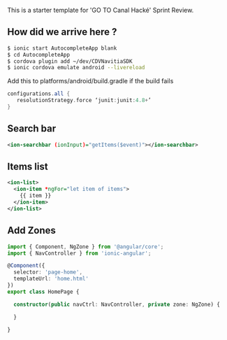 This is a starter template for 'GO TO Canal Hacké' Sprint Review.

## How did we arrive here ?

```bash
$ ionic start AutocompleteApp blank
$ cd AutocompleteApp
$ cordova plugin add ~/dev/CDVNavitiaSDK
$ ionic cordova emulate android --livereload
```

Add this to platforms/android/build.gradle if the build fails
```groovy
configurations.all {
   resolutionStrategy.force ‘junit:junit:4.8+’
}
```

## Search bar
```xml
<ion-searchbar (ionInput)="getItems($event)"></ion-searchbar>
```

## Items list
```xml
<ion-list>
  <ion-item *ngFor="let item of items">
    {{ item }}
  </ion-item>
</ion-list>
```

## Add Zones
```typescript
import { Component, NgZone } from '@angular/core';
import { NavController } from 'ionic-angular';

@Component({
  selector: 'page-home',
  templateUrl: 'home.html'
})
export class HomePage {

  constructor(public navCtrl: NavController, private zone: NgZone) {

  }

}
```
